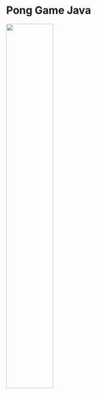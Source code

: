 # Pong Game Java

<img src = "https://lh3.googleusercontent.com/NIVuq4A3UHZbSQVs1vUsM3rDktcha-s9hy4Egz9Ifcj0vG4jfos_9FXEE0F27HHasAzbdX452MozyssjsYw0RYzdGKCo3oOuO_5-uQIPgv_Y1BSC9bEyXYKe70vuuQfodk0oNmheR0xgaXjbng" width="50%">
